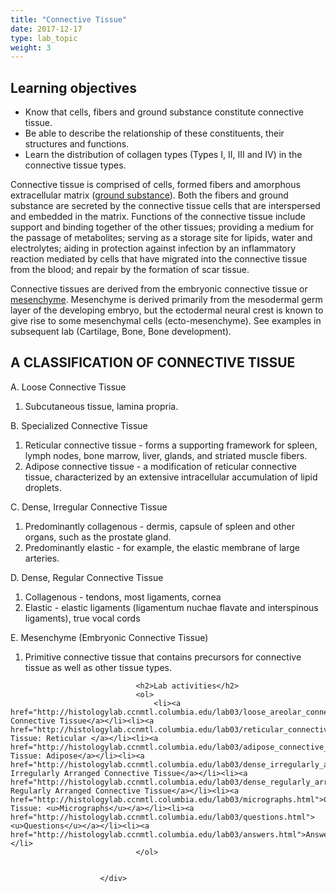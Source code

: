 ```yaml
---
title: "Connective Tissue"
date: 2017-12-17
type: lab_topic
weight: 3
---
```

<div class="entrybody">
						<h2>Learning objectives</h2>


<ul>
<li>Know that cells, fibers and ground substance constitute connective tissue.</li>
<li>Be able to describe the relationship of these constituents, their structures and functions.</li>
<li>Learn the distribution of collagen types (Types I, <span class="caps">II, III </span>and IV) in the connective tissue types.</li>
</ul>



<p>Connective tissue is comprised of cells, formed fibers and amorphous extracellular matrix (<u>ground substance</u>). Both the fibers and ground substance are secreted by the connective tissue cells that are interspersed and embedded in the matrix. Functions of the connective tissue include support and binding together of the other tissues; providing a medium for the passage of metabolites; serving as a storage site for lipids, water and electrolytes; aiding in protection against infection by an inflammatory reaction mediated by cells that have migrated into the connective tissue from the blood; and repair by the formation of scar tissue.</p>

<p>Connective tissues are derived from the embryonic connective tissue or <u>mesenchyme</u>.  Mesenchyme is derived primarily from the mesodermal germ layer of the developing embryo, but the ectodermal neural crest is known to give rise to some mesenchymal cells (ecto-mesenchyme).  See examples in subsequent lab (Cartilage, Bone, Bone development).  </p>

<h2>A <span class="caps">CLASSIFICATION</span> OF <span class="caps">CONNECTIVE TISSUE</span></h2>

<p>A. Loose Connective Tissue</p>


<ol>
<li>Subcutaneous tissue, lamina propria.   </li>
</ol>



<p>B. Specialized Connective Tissue</p>


<ol>
<li>Reticular connective tissue - forms a supporting framework for spleen, lymph nodes, bone marrow, liver, glands, and striated muscle fibers.</li>
<li>Adipose connective tissue - a modification of reticular connective tissue, characterized by an extensive intracellular accumulation of lipid droplets.</li>
</ol>



<p>C. Dense, Irregular Connective Tissue</p>


<ol>
<li>Predominantly collagenous - dermis, capsule of spleen and other organs, such as the prostate gland. </li>
<li>Predominantly elastic - for example, the elastic membrane of large arteries.</li>
</ol>



<p>D. Dense, Regular Connective Tissue</p>


<ol>
<li>Collagenous - tendons, most ligaments, cornea </li>
<li>Elastic - elastic ligaments (ligamentum nuchae flavate and interspinous ligaments), true vocal cords</li>
</ol>



<p>E. Mesenchyme (Embryonic Connective Tissue)</p>


<ol>
<li>Primitive connective tissue that contains precursors for connective tissue as well as other tissue types.</li>
</ol>


						
						
							
								
								<h2>Lab activities</h2>
								<ol>
									<li><a href="http://histologylab.ccnmtl.columbia.edu/lab03/loose_areolar_connective_tissue.html">Loose Connective Tissue</a></li><li><a href="http://histologylab.ccnmtl.columbia.edu/lab03/reticular_connective_tissue.html">Connective Tissue: Reticular </a></li><li><a href="http://histologylab.ccnmtl.columbia.edu/lab03/adipose_connective_tissue.html">Connective Tissue: Adipose</a></li><li><a href="http://histologylab.ccnmtl.columbia.edu/lab03/dense_irregularly_arranged_connective_tissue.html">Dense, Irregularly Arranged Connective Tissue</a></li><li><a href="http://histologylab.ccnmtl.columbia.edu/lab03/dense_regularly_arranged_connective_tissue.html">Dense, Regularly Arranged Connective Tissue</a></li><li><a href="http://histologylab.ccnmtl.columbia.edu/lab03/micrographs.html">Connective Tissue: <u>Micrographs</u></a></li><li><a href="http://histologylab.ccnmtl.columbia.edu/lab03/questions.html"><u>Questions</u></a></li><li><a href="http://histologylab.ccnmtl.columbia.edu/lab03/answers.html">Answers</a></li>
								</ol>
							
						
						</div>
